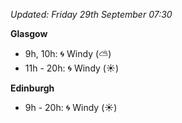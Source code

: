 *Updated: Friday 29th September 07:30*

**Glasgow**

* 9h, 10h: :cyclone: Windy (:partly_sunny:)
* 11h - 20h: :cyclone: Windy (:sunny:)

**Edinburgh**

* 9h - 20h: :cyclone: Windy (:sunny:)
